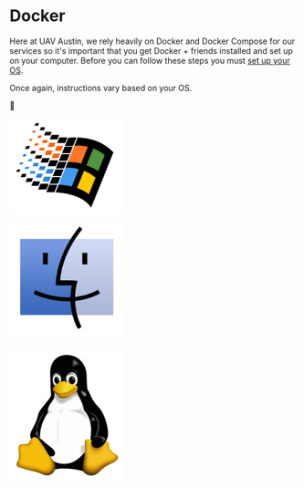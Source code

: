 # Docker

Here at UAV Austin, we rely heavily on Docker and Docker Compose for our services so it's important that you get Docker + friends installed and set up on your computer. Before you can follow these steps you must [set up your OS](../getting-started/README.md).

Once again, instructions vary based on your OS.

🐋

<a href="windows.html"><img src="../img/windows.png" alt="Windows" title="WSL can't save you" width="200"/></a>

<a href="macOS.html"><img src="../img/macOS.png" alt="macOS" title="🍎 support is good" width="200"/></a>

<a href="linux.html"><img src="../img/linux.png" alt="Linux" title="easy peasy" width="200"/></a>